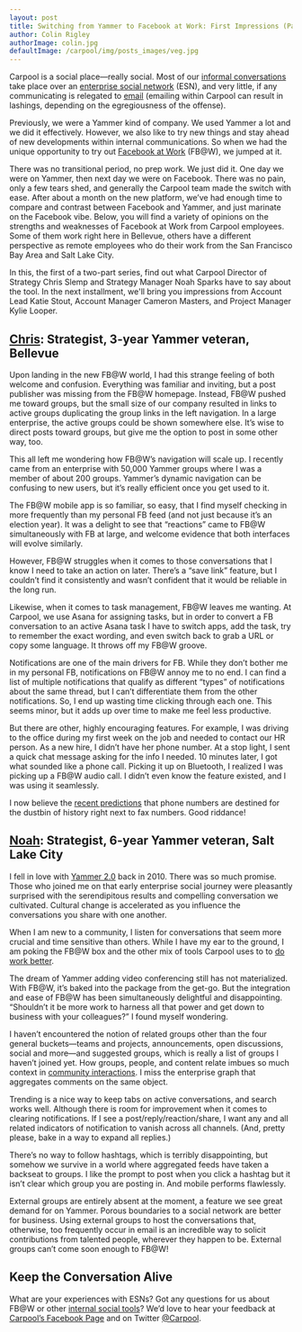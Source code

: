 ```yaml
---
layout: post
title: Switching from Yammer to Facebook at Work: First Impressions (Part 1)
author: Colin Rigley
authorImage: colin.jpg
defaultImage: /carpool/img/posts_images/veg.jpg
---
```

Carpool is a social place—really social. Most of our [informal conversations](http://carpoolagency.com/articles/Effective-Communication-and-the-Information-Flow.html) take place over an [enterprise social network](http://carpoolagency.com/articles/5-Arguments-Against-Going-Social-and-How-to-Combat-Them.html) (ESN), and very little, if any communicating is relegated to [email](http://carpoolagency.com/articles/What-Rats-Can-Teach-Us-About-Email.html) (emailing within Carpool can result in lashings, depending on the egregiousness of the offense).

<!--more-->

Previously, we were a Yammer kind of company. We used Yammer a lot and we did it effectively. However, we also like to try new things and stay ahead of new developments within internal communications. So when we had the unique opportunity to try out [Facebook at Work](https://work.fb.com/) (FB@W), we jumped at it.

There was no transitional period, no prep work. We just did it. One day we were on Yammer, then next day we were on Facebook. There was no pain, only a few tears shed, and generally the Carpool team made the switch with ease. After about a month on the new platform, we’ve had enough time to compare and contrast between Facebook and Yammer, and just marinate on the Facebook vibe. Below, you will find a variety of opinions on the strengths and weaknesses of Facebook at Work from Carpool employees. Some of them work right here in Bellevue, others have a different perspective as remote employees who do their work from the San Francisco Bay Area and Salt Lake City.
  
In this, the first of a two-part series, find out what Carpool Director of Strategy Chris Slemp and Strategy Manager Noah Sparks have to say about the tool. In the next installment, we'll bring you impressions from Account Lead Katie Stout, Account Manager Cameron Masters, and Project Manager Kylie Looper.

[Chris](http://twitter.com/cslemp): Strategist, 3-year Yammer veteran, Bellevue
--------------------------------------------------

Upon landing in the new FB@W world, I had this strange feeling of both welcome and confusion. Everything was familiar and inviting, but a post publisher was missing from the FB@W homepage. Instead, FB@W pushed me toward groups, but the small size of our company resulted in links to active groups duplicating the group links in the left navigation. In a large enterprise, the active groups could be shown somewhere else. It’s wise to direct posts toward groups, but give me the option to post in some other way, too.
  
This all left me wondering how FB@W’s navigation will scale up. I recently came from an enterprise with 50,000 Yammer groups where I was a member of about 200 groups. Yammer’s dynamic navigation can be confusing to new users, but it’s really efficient once you get used to it.
  
The FB@W mobile app is so familiar, so easy, that I find myself checking in more frequently than my personal FB feed (and not just because it’s an election year). It was a delight to see that “reactions” came to FB@W simultaneously with FB at large, and welcome evidence that both interfaces will evolve similarly.
  
However, FB@W struggles when it comes to those conversations that I know I need to take an action on later. There’s a “save link” feature, but I couldn’t find it consistently and wasn’t confident that it would be reliable in the long run.
  
Likewise, when it comes to task management, FB@W leaves me wanting. At Carpool, we use Asana for assigning tasks, but in order to convert a FB conversation to an active Asana task I have to switch apps, add the task, try to remember the exact wording, and even switch back to grab a URL or copy some language. It throws off my FB@W groove.
  
Notifications are one of the main drivers for FB. While they don’t bother me in my personal FB, notifications on FB@W annoy me to no end. I can find a list of multiple notifications that qualify as different “types” of notifications about the same thread, but I can’t differentiate them from the other notifications. So, I end up wasting time clicking through each one. This seems minor, but it adds up over time to make me feel less productive.
  
But there are other, highly encouraging features. For example, I was driving to the office during my first week on the job and needed to contact our HR person. As a new hire, I didn’t have her phone number. At a stop light, I sent a quick chat message asking for the info I needed. 10 minutes later, I got what sounded like a phone call. Picking it up on Bluetooth, I realized I was picking up a FB@W audio call. I didn’t even know the feature existed, and I was using it seamlessly.
  
I now believe the [recent predictions](http://www.theguardian.com/technology/shortcuts/2016/jan/10/end-of-the-phone-number-facebook-messenger) that phone numbers are destined for the dustbin of history right next to fax numbers. Good riddance!

[Noah](http://twitter.com/noahsparks): Strategist, 6-year Yammer veteran, Salt Lake City
-------------------------------------------------------

I fell in love with [Yammer 2.0](http://finance.yahoo.com/news/Yammer-20-Launches-a-Secure-iw-1422694589.html) back in 2010. There was so much promise. Those who joined me on that early enterprise social journey were pleasantly surprised with the serendipitous results and compelling conversation we cultivated. Cultural change is accelerated as you influence the conversations you share with one another.
  
When I am new to a community, I listen for conversations that seem more crucial and time sensitive than others. While I have my ear to the ground, I am poking the FB@W box and the other mix of tools Carpool uses to to [do work better](http://carpoolagency.com/).
  
The dream of Yammer adding video conferencing still has not materialized. With FB@W, it’s baked into the package from the get-go. But the integration and ease of FB@W has been simultaneously delightful and disappointing. “Shouldn’t it be more work to harness all that power and get down to business with your colleagues?” I found myself wondering.
  
I haven’t encountered the notion of related groups other than the four general buckets—teams and projects, announcements, open discussions, social and more—and suggested groups, which is really a list of groups I haven’t joined yet. How groups, people, and content relate imbues so much context in [community interactions](http://carpoolagency.com/articles/Support-Services.html). I miss the enterprise graph that aggregates comments on the same object.
  
Trending is a nice way to keep tabs on active conversations, and search works well. Although there is room for improvement when it comes to clearing notifications. If I see a post/reply/reaction/share, I want any and all related indicators of notification to vanish across all channels. (And, pretty please, bake in a way to expand all replies.)
  
There’s no way to follow hashtags, which is terribly disappointing, but somehow we survive in a world where aggregated feeds have taken a backseat to groups. I like the prompt to post when you click a hashtag but it isn’t clear which group you are posting in. And mobile performs flawlessly.
  
External groups are entirely absent at the moment, a feature we see great demand for on Yammer. Porous boundaries to a social network are better for business. Using external groups to host the conversations that, otherwise, too frequently occur in email is an incredible way to solicit contributions from talented people, wherever they happen to be. External groups can’t come soon enough to FB@W!
  
Keep the Conversation Alive
---------------------------
  
What are your experiences with ESNs? Got any questions for us about FB@W or other [internal social tools](http://carpoolagency.com/articles/Being-Social-is-Like-Learning-to-eat-Vegetables.html)? We’d love to hear your feedback at [Carpool’s Facebook Page](https://www.facebook.com/carpooldigital/?fref=ts) and on Twitter [@Carpool](https://twitter.com/carpooldigital).
